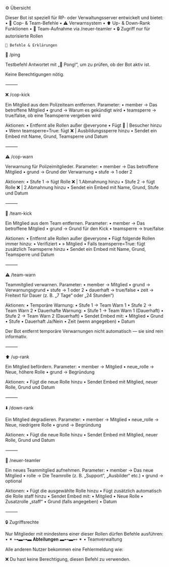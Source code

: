 ⚙️ Übersicht

Dieser Bot ist speziell für RP- oder Verwaltungsserver entwickelt und bietet:
	•	👮 Cop- & Team-Befehle
	•	⚠️ Verwarnsystem
	•	⬆️ Up- & Down-Rank Funktionen
	•	👥 Team-Aufnahme via /neuer-teamler
	•	🔒 Zugriff nur für autorisierte Rollen

	👑 Befehle & Erklärungen

🏓 /ping

Testbefehl
Antwortet mit „🏓 Pong!“, um zu prüfen, ob der Bot aktiv ist.

Keine Berechtigungen nötig.

⸻

❌ /cop-kick

Ein Mitglied aus dem Polizeiteam entfernen.
Parameter:
	•	member → Das betroffene Mitglied
	•	grund → Warum es gekündigt wird
	•	teamsperre → true/false, ob eine Teamsperre vergeben wird

Aktionen:
	•	Entfernt alle Rollen außer @everyone
	•	Fügt 🧳 | Besucher hinzu
	•	Wenn teamsperre=True: fügt ❌ | Ausbildungssperre hinzu
	•	Sendet ein Embed mit Name, Grund, Teamsperre und Datum

⸻

⚠️ /cop-warn

Verwarnung für Polizeimitglieder.
Parameter:
	•	member → Das betroffene Mitglied
	•	grund → Grund der Verwarnung
	•	stufe → 1 oder 2

Aktionen:
	•	Stufe 1 → fügt Rolle ❌ | 1.Abmahnung hinzu
	•	Stufe 2 → fügt Rolle ❌ | 2.Abmahnung hinzu
	•	Sendet ein Embed mit Name, Grund, Stufe und Datum

⸻

🧳 /team-kick

Ein Mitglied aus dem Team entfernen.
Parameter:
	•	member → Das betroffene Mitglied
	•	grund → Grund für den Kick
	•	teamsperre → true/false

Aktionen:
	•	Entfernt alle Rollen außer @everyone
	•	Fügt folgende Rollen immer hinzu:
	•	Verifiziert
	•	» Mitglied
	•	Falls teamsperre=True: fügt zusätzlich Teamsperre hinzu
	•	Sendet ein Embed mit Name, Grund, Teamsperre und Datum

⸻

⚠️ /team-warn

Teammitglied verwarnen.
Parameter:
	•	member → Mitglied
	•	grund → Verwarnungsgrund
	•	stufe → 1 oder 2
	•	dauerhaft → true/false
	•	zeit → Freitext für Dauer (z. B. „7 Tage“ oder „24 Stunden“)

Aktionen:
	•	Temporäre Warnung:
	•	Stufe 1 → Team Warn 1
	•	Stufe 2 → Team Warn 2
	•	Dauerhafte Warnung:
	•	Stufe 1 → Team Warn 1 (Dauerhaft)
	•	Stufe 2 → Team Warn 2 (Dauerhaft)
	•	Sendet Embed mit:
	•	Mitglied
	•	Grund
	•	Stufe
	•	Dauerhaft Ja/Nein
	•	Zeit (wenn angegeben)
	•	Datum

Der Bot entfernt temporäre Verwarnungen nicht automatisch — sie sind rein informativ.

⸻

⬆️ /up-rank

Ein Mitglied befördern.
Parameter:
	•	member → Mitglied
	•	neue_rolle → Neue, höhere Rolle
	•	grund → Begründung

Aktionen:
	•	Fügt die neue Rolle hinzu
	•	Sendet Embed mit Mitglied, neuer Rolle, Grund und Datum

⸻

⬇️ /down-rank

Ein Mitglied degradieren.
Parameter:
	•	member → Mitglied
	•	neue_rolle → Neue, niedrigere Rolle
	•	grund → Begründung

Aktionen:
	•	Fügt die neue Rolle hinzu
	•	Sendet Embed mit Mitglied, neuer Rolle, Grund und Datum

⸻

👥 /neuer-teamler

Ein neues Teammitglied aufnehmen.
Parameter:
	•	member → Das neue Mitglied
	•	rolle → Die Teamrolle (z. B. „Support“, „Ausbilder“ etc.)
	•	grund → optional

Aktionen:
	•	Fügt die ausgewählte Rolle hinzu
	•	Fügt zusätzlich automatisch die Rolle staff hinzu
	•	Sendet Embed mit:
	•	Mitglied
	•	Neue Rolle
	•	Zusatzrolle „staff“
	•	Grund (falls angegeben)
	•	Datum

⸻

🔒 Zugriffsrechte

Nur Mitglieder mit mindestens einer dieser Rollen dürfen Befehle ausführen:
	•	✴ ⊶▬⊶▬ 𝐀𝐛𝐭𝐞𝐢𝐥𝐮𝐧𝐠𝐞𝐧 ▬⊷▬⊷ ✴
	•	Teamverwaltung

Alle anderen Nutzer bekommen eine Fehlermeldung wie:

❌ Du hast keine Berechtigung, diesen Befehl zu verwenden.
